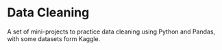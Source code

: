 # Data Cleaning

A set of mini-projects to practice data cleaning using Python and Pandas, with some datasets form Kaggle.
